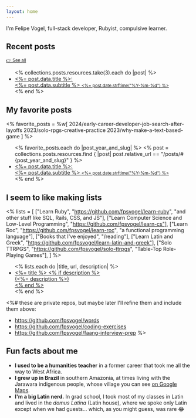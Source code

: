 ```yaml
---
layout: home
---
```


I'm Felipe Vogel, full-stack developer, Rubyist, compulsive learner.

## Recent posts

<small>[👉 See all](/posts)</small>

<ul class="posts-ul">
  <% collections.posts.resources.take(3).each do |post| %>
    <li>
      <a href="<%= post.relative_url %>">
        <fancy-li-title><%= post.data.title %></fancy-li-title>:
        <div>
          <fancy-li-subtitle><%= post.data.subtitle %></fancy-li-subtitle>
          <fancy-li-date><small><%= post.date.strftime("%Y-%m-%d") %></small></fancy-li-date>
        </div>
      </a>
    </li>
  <% end %>
</ul>

## My favorite posts

<% favorite_posts = %w[
  2024/early-career-developer-job-search-after-layoffs
  2023/solo-rpgs-creative-practice
  2023/why-make-a-text-based-game
] %>

<ul class="posts-ul">
  <% favorite_posts.each do |post_year_and_slug| %>
    <% post = collections.posts.resources.find { |post| post.relative_url == "/posts/#{post_year_and_slug}" } %>
    <li>
      <a href="<%= post.relative_url %>">
        <span><fancy-li-title><%= post.data.title %></fancy-li-title>:</span>
        <div>
          <fancy-li-subtitle><%= post.data.subtitle %></fancy-li-subtitle>
          <fancy-li-date><small><%= post.date.strftime("%Y-%m-%d") %></small></fancy-li-date>
        </div>
      </a>
    </li>
  <% end %>
</ul>

## I seem to like making lists

<% lists = [
  ["Learn Ruby", "https://github.com/fpsvogel/learn-ruby", "and other stuff like SQL, Rails, CSS, and JS"],
  ["Learn Computer Science and Low-Level Programming", "https://github.com/fpsvogel/learn-cs"],
  ["Learn Roc", "https://github.com/fpsvogel/learn-roc", "a functional programming language"],
  ["Books that I've enjoyed", "/reading"],
  ["Learn Latin and Greek", "https://github.com/fpsvogel/learn-latin-and-greek"],
  ["Solo TTRPGS", "https://github.com/fpsvogel/solo-ttrpgs", "Table-Top Role-Playing Games"],
] %>

<ul class="posts-ul">
  <% lists.each do |title, url, description| %>
    <li>
      <a href="<%= url %>">
        <fancy-li-title><%= title %></fancy-li-title>
        <% if description %>
          <div>
            (<fancy-li-subtitle><%= description %></fancy-li-subtitle>)
          </div>
        <% end %>
      </a>
    </li>
  <% end %>
</ul>

<%# these are private repos, but maybe later I'll refine them and include them above:
- https://github.com/fpsvogel/words
- https://github.com/fpsvogel/coding-exercises
- https://github.com/fpsvogel/faang-interview-prep
%>

## Fun facts about me

- **I used to be a humanities teacher** in a former career that took me all the way to West Africa.
- **I grew up in Brazil** in southern Amazonia, at times living with the Jarawara indigenous people, whose village you can see [on Google Maps](https://www.google.com/maps/place/7%C2%B018'20.0%22S+65%C2%B015'36.9%22W/@-7.3056605,-65.2618449,743m/data=!3m1!1e3!4m4!3m3!8m2!3d-7.3055556!4d-65.26025?entry=ttu).
- **I'm a big Latin nerd.** In grad school, I took most of my classes in Latin and lived in the *domus Latina* (Latin house), where we spoke only Latin except when we had guests… which, as you might guess, was rare 😂
